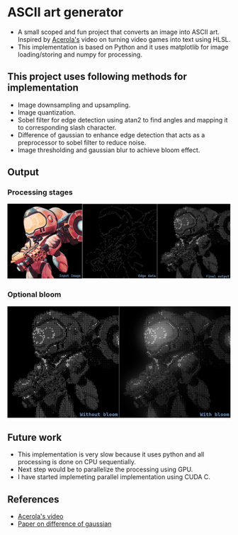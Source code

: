 # ASCII art generator

- A small scoped and fun project that converts an image into ASCII art. Inspired by [Acerola's](https://www.youtube.com/@Acerola_t) video on turning video games into text using HLSL.
- This implementation is based on Python and it uses matplotlib for image loading/storing and numpy for processing.

## This project uses following methods for implementation

- Image downsampling and upsampling.
- Image quantization.
- Sobel filter for edge detection using atan2 to find angles and mapping it to corresponding slash character.
- Difference of gaussian to enhance edge detection that acts as a preprocessor to sobel filter to reduce noise.
- Image thresholding and gaussian blur to achieve bloom effect.

## Output

### Processing stages

![pipeline](./images/readme_image.png)

### Optional bloom

![bloom](./images/bloom_readme.png)

## Future work

- This implementation is very slow because it uses python and all processing is done on CPU sequentially.
- Next step would be to parallelize the processing using GPU.
- I have started implemeting parallel implementation using CUDA C.

## References

- [Acerola's video](https://youtu.be/gg40RWiaHRY?si=Ht_5jxvlYIw1IgLJ)
- [Paper on difference of gaussian](https://users.cs.northwestern.edu/~sco590/winnemoeller-cag2012.pdf)
